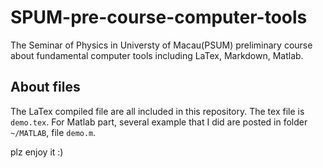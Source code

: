 # SPUM-pre-course-computer-tools
 The Seminar of Physics in Universty of Macau(PSUM) preliminary course about fundamental computer tools including LaTex, Markdown, Matlab.
 
 ## About files
 
 The LaTex compiled file are all included in this repository. The tex file is `demo.tex`. For Matlab part, several example that I did are posted in folder `~/MATLAB`, file `demo.m`. 
 
 plz enjoy it :)
